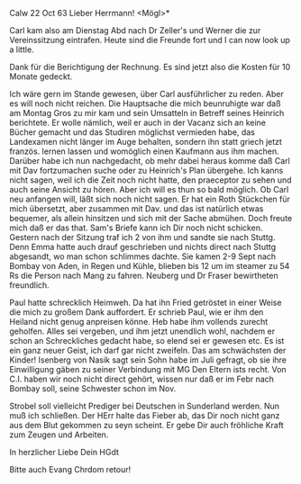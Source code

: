  Calw 22 Oct 63
Lieber Herrmann! <Mögl>*

Carl kam also am Dienstag Abd nach Dr Zeller's und Werner die zur Vereinssitzung eintrafen. Heute sind die Freunde fort und I can now look up a little.

Dank für die Berichtigung der Rechnung. Es sind jetzt also die Kosten für 10 Monate gedeckt.

Ich wäre gern im Stande gewesen, über Carl ausführlicher zu reden. Aber es will noch nicht reichen. Die Hauptsache die mich beunruhigte war daß am Montag Gros zu mir kam und sein Umsatteln in Betreff seines Heinrich berichtete. Er wolle nämlich, weil er auch in der Vacanz sich an keine Bücher gemacht und das Studiren möglichst vermieden habe, das Landexamen nicht länger im Auge behalten, sondern ihn statt griech jetzt französ. lernen lassen und womöglich einen Kaufmann aus ihm machen. Darüber habe ich nun nachgedacht, ob mehr dabei heraus komme daß Carl mit Dav fortzumachen suche oder zu Heinrich's Plan übergehe. Ich kanns nicht sagen, weil ich die Zeit noch nicht hatte, den praeceptor zu sehen und auch seine Ansicht zu hören. Aber ich will es thun so bald möglich. Ob Carl neu anfangen will, läßt sich noch nicht sagen. Er hat ein Roth Stückchen für mich übersetzt, aber zusammen mit Dav. und das ist natürlich etwas bequemer, als allein hinsitzen und sich mit der Sache abmühen. Doch freute mich daß er das that. 
Sam's Briefe kann ich Dir noch nicht schicken. Gestern nach der Sitzung traf ich 2 von ihm und sandte sie nach Stuttg. Denn Emma hatte auch drauf geschrieben und nichts direct nach Stuttg abgesandt, wo man schon schlimmes dachte. Sie kamen 2-9 Sept nach Bombay von Aden, in Regen und Kühle, blieben bis 12 um im steamer zu 54 Rs die Person nach Mang zu fahren. Neuberg und Dr Fraser bewirtheten freundlich.

Paul hatte schrecklich Heimweh. Da hat ihn Fried getröstet in einer Weise die mich zu großem Dank auffordert. Er schrieb Paul, wie er ihm den Heiland nicht genug anpreisen könne. Heb habe ihm vollends zurecht geholfen. Alles sei vergeben, und ihm jetzt unendlich wohl, nachdem er schon an Schreckliches gedacht habe, so elend sei er gewesen etc. Es ist ein ganz neuer Geist, ich darf gar nicht zweifeln. Das am schwächsten der Kinder! 
Isenberg von Nasik sagt sein Sohn habe im Juli gefragt, ob sie ihre Einwilligung gäben zu seiner Verbindung mit MG Den Eltern ists recht. Von C.I. haben wir noch nicht direct gehört, wissen nur daß er im Febr nach Bombay soll, seine Schwester schon im Nov.

Strobel soll vielleicht Prediger bei Deutschen in Sunderland werden. 
Nun muß ich schließen. Der HErr halte das Fieber ab, das Dir noch nicht ganz aus dem Blut gekommen zu seyn scheint. Er gebe Dir auch fröhliche Kraft zum Zeugen und Arbeiten.

 In herzlicher Liebe
 Dein HGdt

Bitte auch Evang Chrdom retour!
